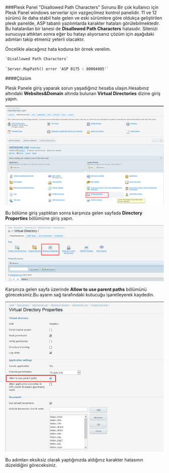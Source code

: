 ###Plesk Panel "Disallowed Path Characters" Sorunu
Bir çok kullanıcı için Plesk Panel windows serverlar için vazgeçilmez kontrol panelidir. 11 ve 12 sürümü ile daha stabil hale gelen ve eski sürümlere göre oldukça geliştirilen plesk panelde, ASP tabanlı
yazılımlarda karakter hataları görülebilmektedir. Bu hatalardan bir tanesi de **Disallowed Path Characters** hatasıdır. Sitenizi sunucuya attıktan sonra eğer bu hatayı alıyorsanız çözüm için aşağıdaki
adımları takip etmeniz yeterli olacaktır.

Öncelikle alacağınız hata koduna bir örnek verelim.

```
`Disallowed Path Characters`

`Server.MapPath() error 'ASP 0175 : 80004005'`
```

####Çözüm

Plesk Panele giriş yaparak sorun yaşadığınız hesaba ulaşın.Hesabınız altındaki **Websites&Domain** altında bulunan **Virtual Directories** dizine giriş yapın.

![Plesk](/assets/pls1.png)

Bu bölüme giriş yaptıktan sonra karşınıza gelen sayfada **Directory Properties** bölümüne giriş yapın.

![Plesk2](/assets/plsk2.png)

Karşınıza gelen sayfa üzerinde **Allow to use parent paths** bölümünü göreceksiniz.Bu ayarın sağ tarafındaki kutucuğu işaretleyerek kaydedin.

![Plesk3](/assets/plsk3.png)

Bu adımları eksiksiz olarak yaptığınızda aldığınız karakter hatasının düzeldiğini göreceksiniz.
